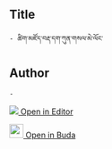 ## Title
	- ཚིག་མཛོད་བརྡ་དག་ཀུན་གསལ་མེ་ལོང་

## Author
	- 



[<img src="https://img.icons8.com/color/25/000000/edit-property.png"> Open in Editor](http://editor.openpecha.org/P003287)

[<img width="25" src="https://library.bdrc.io/icons/BUDA-small.svg"> Open in Buda](https://library.bdrc.io/show/bdr:IE0OPP003287)
